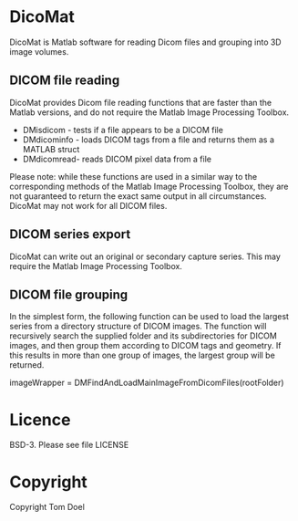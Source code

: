 # DicoMat
DicoMat is Matlab software for reading Dicom files and grouping into 3D image volumes.

## DICOM file reading
DicoMat provides Dicom file reading functions that are faster than the Matlab versions, and do not require the Matlab Image Processing Toolbox.

 * DMisdicom - tests if a file appears to be a DICOM file
 * DMdicominfo - loads DICOM tags from a file and returns them as a MATLAB struct
 * DMdicomread- reads DICOM pixel data from a file

Please note: while these functions are used in a similar way to the corresponding methods of the Matlab Image Processing Toolbox, they are not guaranteed to return the exact same output in all circumstances. DicoMat may not work for all DICOM files.

## DICOM series export

DicoMat can write out an original or secondary capture series. This may require the Matlab Image Processing Toolbox.

## DICOM file grouping

In the simplest form, the following function can be used to load the largest series from a directory structure of DICOM images.
The function will recursively search the supplied folder and its subdirectories for DICOM images, and then group them according to DICOM tags and geometry.
If this results in more than one group of images, the largest group will be returned.

imageWrapper = DMFindAndLoadMainImageFromDicomFiles(rootFolder)

# Licence

BSD-3. Please see file LICENSE

# Copyright

Copyright Tom Doel
